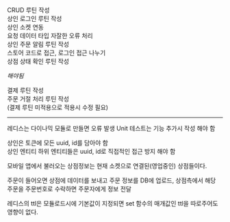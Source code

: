 CRUD 루틴 작성  
상인 로그인 루틴 작성  
상인 소켓 연동  
요청 데이터 타입 자잘한 오류 처리  
상인 주문 알림 루틴 작성  
스토어 코드로 접근, 로그인 접근 나누기  
상점 상태 확인 루틴 작성  

*해야됨*  

결제 루틴 작성  
주문 거절 처리 루틴 작성  
(결제 루틴 미적용으로 적용시 수정 필요)  

-------------------------------------------------------------------  

레디스는 다이나믹 모듈로 만들면 오류 발생
Unit 테스트는 기능 추가시 작성 해야 함  

상인은 토큰에 모든 uuid, id를 담아야 함  
상인 엔티티 하위 엔티티들은 uuid, id로 직접적인 접근 방지 해야 함  

모바일 앱에서 불러오는 상점정보는 현재 소켓으로 연결된(영업중인) 상점들이다.  

주문이 들어오면 상점에 데이터를 보내고 주문  정보를 DB에 업로드, 상점측에서 해당 주문을  주문번호로 수락하면 주문자에게 정보 전달  

레디스의 ttl은 모듈로드시에 기본값이 지정되면 set 함수의 매개값인 ttl을 따로주어도 영향이 없다.  